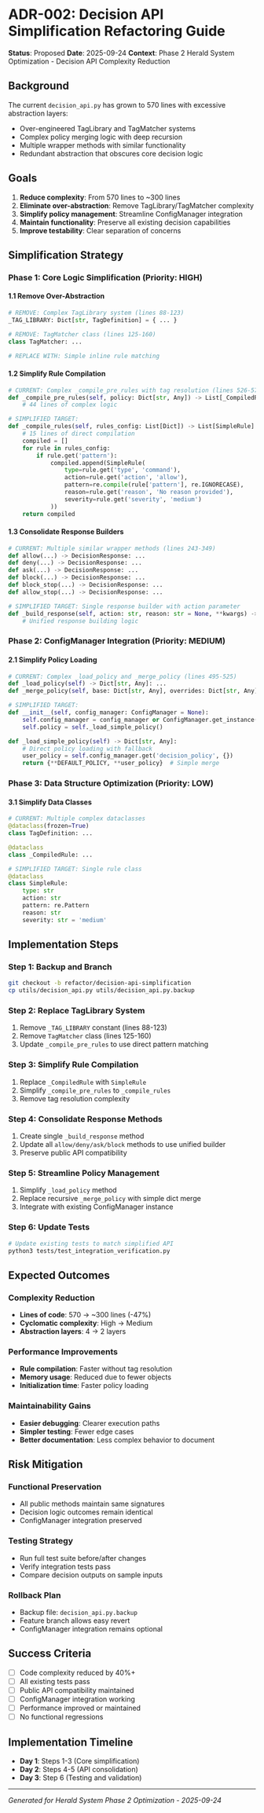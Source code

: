 # ADR-002: Decision API Simplification Refactoring Guide

**Status**: Proposed
**Date**: 2025-09-24
**Context**: Phase 2 Herald System Optimization - Decision API Complexity Reduction

## Background

The current `decision_api.py` has grown to 570 lines with excessive abstraction layers:
- Over-engineered TagLibrary and TagMatcher systems
- Complex policy merging logic with deep recursion
- Multiple wrapper methods with similar functionality
- Redundant abstraction that obscures core decision logic

## Goals

1. **Reduce complexity**: From 570 lines to ~300 lines
2. **Eliminate over-abstraction**: Remove TagLibrary/TagMatcher complexity
3. **Simplify policy management**: Streamline ConfigManager integration
4. **Maintain functionality**: Preserve all existing decision capabilities
5. **Improve testability**: Clear separation of concerns

## Simplification Strategy

### Phase 1: Core Logic Simplification (Priority: HIGH)

#### 1.1 Remove Over-Abstraction
```python
# REMOVE: Complex TagLibrary system (lines 88-123)
_TAG_LIBRARY: Dict[str, TagDefinition] = { ... }

# REMOVE: TagMatcher class (lines 125-160)
class TagMatcher: ...

# REPLACE WITH: Simple inline rule matching
```

#### 1.2 Simplify Rule Compilation
```python
# CURRENT: Complex _compile_pre_rules with tag resolution (lines 526-570)
def _compile_pre_rules(self, policy: Dict[str, Any]) -> List[_CompiledRule]:
    # 44 lines of complex logic

# SIMPLIFIED TARGET:
def _compile_rules(self, rules_config: List[Dict]) -> List[SimpleRule]:
    # 15 lines of direct compilation
    compiled = []
    for rule in rules_config:
        if rule.get('pattern'):
            compiled.append(SimpleRule(
                type=rule.get('type', 'command'),
                action=rule.get('action', 'allow'),
                pattern=re.compile(rule['pattern'], re.IGNORECASE),
                reason=rule.get('reason', 'No reason provided'),
                severity=rule.get('severity', 'medium')
            ))
    return compiled
```

#### 1.3 Consolidate Response Builders
```python
# CURRENT: Multiple similar wrapper methods (lines 243-349)
def allow(...) -> DecisionResponse: ...
def deny(...) -> DecisionResponse: ...
def ask(...) -> DecisionResponse: ...
def block(...) -> DecisionResponse: ...
def block_stop(...) -> DecisionResponse: ...
def allow_stop(...) -> DecisionResponse: ...

# SIMPLIFIED TARGET: Single response builder with action parameter
def _build_response(self, action: str, reason: str = None, **kwargs) -> DecisionResponse:
    # Unified response building logic
```

### Phase 2: ConfigManager Integration (Priority: MEDIUM)

#### 2.1 Simplify Policy Loading
```python
# CURRENT: Complex _load_policy and _merge_policy (lines 495-525)
def _load_policy(self) -> Dict[str, Any]: ...
def _merge_policy(self, base: Dict[str, Any], overrides: Dict[str, Any]) -> Dict[str, Any]: ...

# SIMPLIFIED TARGET:
def __init__(self, config_manager: ConfigManager = None):
    self.config_manager = config_manager or ConfigManager.get_instance()
    self.policy = self._load_simple_policy()

def _load_simple_policy(self) -> Dict[str, Any]:
    # Direct policy loading with fallback
    user_policy = self.config_manager.get('decision_policy', {})
    return {**DEFAULT_POLICY, **user_policy}  # Simple merge
```

### Phase 3: Data Structure Optimization (Priority: LOW)

#### 3.1 Simplify Data Classes
```python
# CURRENT: Multiple complex dataclasses
@dataclass(frozen=True)
class TagDefinition: ...

@dataclass
class _CompiledRule: ...

# SIMPLIFIED TARGET: Single rule class
@dataclass
class SimpleRule:
    type: str
    action: str
    pattern: re.Pattern
    reason: str
    severity: str = 'medium'
```

## Implementation Steps

### Step 1: Backup and Branch
```bash
git checkout -b refactor/decision-api-simplification
cp utils/decision_api.py utils/decision_api.py.backup
```

### Step 2: Replace TagLibrary System
1. Remove `_TAG_LIBRARY` constant (lines 88-123)
2. Remove `TagMatcher` class (lines 125-160)
3. Update `_compile_pre_rules` to use direct pattern matching

### Step 3: Simplify Rule Compilation
1. Replace `_CompiledRule` with `SimpleRule`
2. Simplify `_compile_pre_rules` to `_compile_rules`
3. Remove tag resolution complexity

### Step 4: Consolidate Response Methods
1. Create single `_build_response` method
2. Update all `allow/deny/ask/block` methods to use unified builder
3. Preserve public API compatibility

### Step 5: Streamline Policy Management
1. Simplify `_load_policy` method
2. Replace recursive `_merge_policy` with simple dict merge
3. Integrate with existing ConfigManager instance

### Step 6: Update Tests
```bash
# Update existing tests to match simplified API
python3 tests/test_integration_verification.py
```

## Expected Outcomes

### Complexity Reduction
- **Lines of code**: 570 → ~300 lines (-47%)
- **Cyclomatic complexity**: High → Medium
- **Abstraction layers**: 4 → 2 layers

### Performance Improvements
- **Rule compilation**: Faster without tag resolution
- **Memory usage**: Reduced due to fewer objects
- **Initialization time**: Faster policy loading

### Maintainability Gains
- **Easier debugging**: Clearer execution paths
- **Simpler testing**: Fewer edge cases
- **Better documentation**: Less complex behavior to document

## Risk Mitigation

### Functional Preservation
- All public methods maintain same signatures
- Decision logic outcomes remain identical
- ConfigManager integration preserved

### Testing Strategy
- Run full test suite before/after changes
- Verify integration tests pass
- Compare decision outputs on sample inputs

### Rollback Plan
- Backup file: `decision_api.py.backup`
- Feature branch allows easy revert
- ConfigManager integration remains optional

## Success Criteria

- [ ] Code complexity reduced by 40%+
- [ ] All existing tests pass
- [ ] Public API compatibility maintained
- [ ] ConfigManager integration working
- [ ] Performance improved or maintained
- [ ] No functional regressions

## Implementation Timeline

- **Day 1**: Steps 1-3 (Core simplification)
- **Day 2**: Steps 4-5 (API consolidation)
- **Day 3**: Step 6 (Testing and validation)

---

*Generated for Herald System Phase 2 Optimization - 2025-09-24*